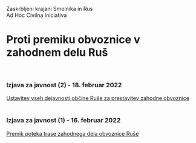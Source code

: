 
Zaskrbljeni krajani Smolnika in Rus
<br/>
Ad Hoc Civilna Iniciativa 



# Proti premiku obvoznice v zahodnem delu Ruš
<br/>
	
### Izjava za javnost (2) - 18. februar 2022
[Ustavitev vseh dejavnosti občine Ruše za prestavitev zahodne obvoznice](IzjavaZaJavnost-2022-02-18.md)
<br/>
<br/>
	
### Izjava za javnost (1) - 16. februar 2022
[Premik poteka trase zahodnega dela obvoznice Ruše](IzjavaZaJavnost-2022-02-16.md)


